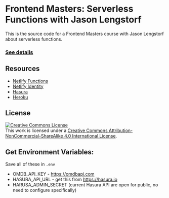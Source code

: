 # Frontend Masters: Serverless Functions with Jason Lengstorf

This is the source code for a Frontend Masters course with Jason Lengstorf about serverless functions.

### [See details](https://frontendmasters.com/workshops/serverless-functions/)

## Resources

- [Netlify Functions](https://www.netlify.com/products/functions/?utm_source=fem-sls&utm_medium=functions-jl&utm_campaign=devex)
- [Netlify Identity](https://docs.netlify.com/visitor-access/identity/?utm_source=fem-sls&utm_medium=functions-jl&utm_campaign=devex)
- [Hasura](https://cloud.hasura.io/)
- [Heroku](https://www.heroku.com/)

## License

<a rel="license" href="http://creativecommons.org/licenses/by-nc-sa/4.0/"><img alt="Creative Commons License" style="border-width:0" src="https://i.creativecommons.org/l/by-nc-sa/4.0/88x31.png" /></a><br />This work is licensed under a <a rel="license" href="http://creativecommons.org/licenses/by-nc-sa/4.0/">Creative Commons Attribution-NonCommercial-ShareAlike 4.0 International License</a>.

## Get Environment Variables:

Save all of these in `.env`

- OMDB_API_KEY - https://omdbapi.com
- HASURA_API_URL - get this from https://hasura.io
- HARUSA_ADMIN_SECRET (current Hasura API are open for public, no need to configure specifically)
